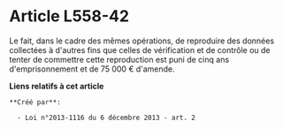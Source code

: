 # Article L558-42

Le fait, dans le cadre des mêmes opérations, de reproduire des données collectées à d'autres fins que celles de vérification
et de contrôle ou de tenter de commettre cette reproduction est puni de cinq ans d'emprisonnement et de 75 000 € d'amende.

**Liens relatifs à cet article**

	**Créé par**:

	  - Loi n°2013-1116 du 6 décembre 2013 - art. 2
